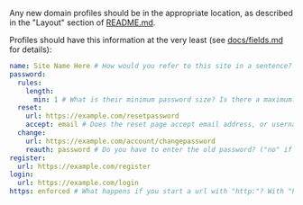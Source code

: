 Any new domain profiles should be in the appropriate location, as described in
the "Layout" section of [README.md][].

Profiles should have this information at the very least (see [docs/fields.md][]
for details):

[README.md]: README.md
[docs/fields.md]: docs/fields.md

```yaml
name: Site Name Here # How would you refer to this site in a sentence?
password:
  rules:
    length:
      min: 1 # What is their minimum password size? Is there a maximum?
  reset:
    url: https://example.com/resetpassword
    accept: email # Does the reset page accept email address, or username?
  change:
    url: https://example.com/account/changepassword
    reauth: password # Do you have to enter the old password? ("no" if not)
register:
  url: https://example.com/register
login:
  url: https://example.com/login
https: enforced # What happens if you start a url with "http:"? With "https:"?
```
